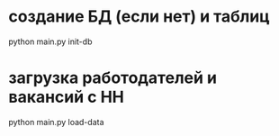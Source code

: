 # создание БД (если нет) и таблиц
python main.py init-db

# загрузка работодателей и вакансий с HH
python main.py load-data